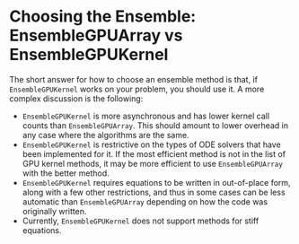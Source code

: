 # Choosing the Ensemble: EnsembleGPUArray vs EnsembleGPUKernel

The short answer for how to choose an ensemble method is that,
if `EnsembleGPUKernel` works on your problem, you should use it.
A more complex discussion is the following:

  - `EnsembleGPUKernel` is more asynchronous and has lower kernel call counts than
    `EnsembleGPUArray`. This should amount to lower overhead in any case where the algorithms
    are the same.
  - `EnsembleGPUKernel` is restrictive on the types of ODE solvers that have been implemented
    for it. If the most efficient method is not in the list of GPU kernel methods, it may be
    more efficient to use `EnsembleGPUArray` with the better method.
  - `EnsembleGPUKernel` requires equations to be written in out-of-place form, along with a
    few other restrictions, and thus in some cases can be less automatic than
    `EnsembleGPUArray` depending on how the code was originally written.
  - Currently, `EnsembleGPUKernel` does not support methods for stiff equations.
